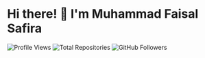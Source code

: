 # Hi there! 👋 I'm Muhammad Faisal Safira
![Profile Views](https://komarev.com/ghpvc/?username=MFaisal00359&color=blue)
![Total Repositories](https://img.shields.io/github/repos?username=MFaisal00359&color=blue&label=Repositories)
![GitHub Followers](https://img.shields.io/github/followers/MFaisal00359?label=Followers&style=social)

